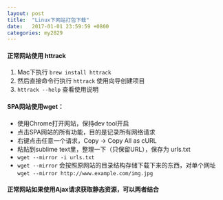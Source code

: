 ```yaml
---
layout: post
title:  "Linux下网站打包下载"
date:   2017-01-01 23:59:59 +0800
categories: my2829
---
```


#### 正常网站使用 httrack
1. Mac下执行 `brew install httrack`
2. 然后直接命令行执行 `httrack` 使用向导创建项目
3. `httrack --help` 查看使用说明

#### SPA网站使用wget：
- 使用Chrome打开网站，保持dev tool开启
- 点击SPA网站的所有功能，目的是记录所有网络请求
- 右键点击任意一个请求，Copy -> Copy All as cURL
- 粘贴到sublime text里，整理一下（只保留URL），保存为 urls.txt
- `wget --mirror -i urls.txt`
- `wget --mirror` 会按照原网站的目录结构存储下载下来的东西，对单个网址 `wget --mirror http://www.example.com/img.jpg`


#### 正常网站如果使用Ajax请求获取静态资源，可以两者结合
